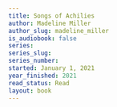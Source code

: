 ```yaml
---
title: Songs of Achilies
author: Madeline Miller
author_slug: madeline_miller
is_audiobook: false
series: 
series_slug: 
series_number: 
started: January 1, 2021
year_finished: 2021
read_status: Read
layout: book
---
```

